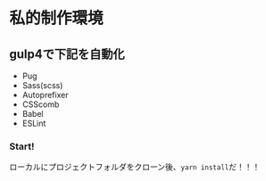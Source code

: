 # 私的制作環境
## gulp4で下記を自動化
- Pug
- Sass(scss)
- Autoprefixer
- CSScomb
- Babel
- ESLint
### Start!
ローカルにプロジェクトフォルダをクローン後、`yarn install`だ！！！
